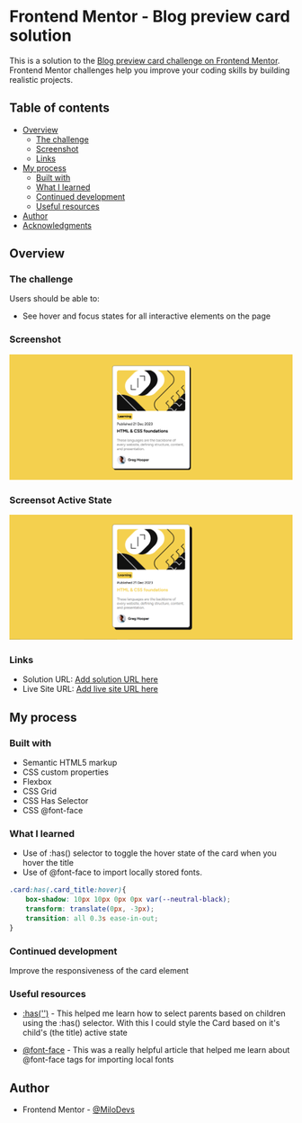 # Frontend Mentor - Blog preview card solution

This is a solution to the [Blog preview card challenge on Frontend Mentor](https://www.frontendmentor.io/challenges/blog-preview-card-ckPaj01IcS). Frontend Mentor challenges help you improve your coding skills by building realistic projects. 

## Table of contents

- [Overview](#overview)
  - [The challenge](#the-challenge)
  - [Screenshot](#screenshot)
  - [Links](#links)
- [My process](#my-process)
  - [Built with](#built-with)
  - [What I learned](#what-i-learned)
  - [Continued development](#continued-development)
  - [Useful resources](#useful-resources)
- [Author](#author)
- [Acknowledgments](#acknowledgments)

## Overview

### The challenge

Users should be able to:

- See hover and focus states for all interactive elements on the page

### Screenshot

![](/assets/images/screenshot.png)

### Screensot Active State
![](/assets/images/screenshot-active-state.png)

### Links

- Solution URL: [Add solution URL here](https://your-solution-url.com)
- Live Site URL: [Add live site URL here](https://your-live-site-url.com)

## My process

### Built with

- Semantic HTML5 markup
- CSS custom properties
- Flexbox
- CSS Grid
- CSS Has Selector
- CSS @font-face 

### What I learned

- Use of :has() selector to toggle the hover state of the card when you hover the title
- Use of @font-face to import locally stored fonts.

```css
.card:has(.card_title:hover){
    box-shadow: 10px 10px 0px 0px var(--neutral-black);
    transform: translate(0px, -3px);
    transition: all 0.3s ease-in-out;
}
```

### Continued development

Improve the responsiveness of the card element

### Useful resources

- [:has('')](https://webkit.org/blog/13096/css-has-pseudo-class/) - This helped me learn how to select parents based on children using the :has() selector. With this I could style the Card based on it's child's (the title) active state

- [@font-face](https://www.codeconcisely.com/posts/css-import-font/) - This was a really helpful article that helped me learn about @font-face tags for importing local fonts

## Author

- Frontend Mentor - [@MiloDevs](https://www.frontendmentor.io/profile/MiloDevs)

